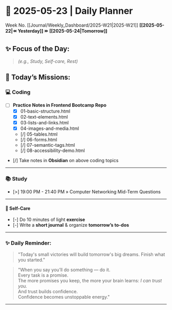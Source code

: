 # 🌼 **2025-05-23** | Daily Planner

Week No. [[Journal/Weekly_Dashboard/2025-W21|2025-W21]]
**[[2025-05-22|⏪ Yesterday]] ⏩ [[2025-05-24|Tomorrow]]**

## ✨ Focus of the Day:  
> *(e.g., Study, Self-care, Rest)*

## 🌸 Today’s Missions:

### 💻 Coding

- [ ] **Practice Notes in Frontend Bootcamp Repo**
	- [x] 01-basic-structure.html
	- [x] 02-text-elements.html
	- [x] 03-lists-and-links.html
	- [x] 04-images-and-media.html
	- [/] 05-tables.html
	- [/] 06-forms.html
	- [/] 07-semantic-tags.html
	- [/] 08-accessibility-demo.html
- [/] Take notes in **Obsidian** on above coding topics

***

### 📚 Study

- [>] 19:00 PM - 21:40 PM »  Computer Networking Mid-Term Questions 

***

#### 🧘 **Self-Care**

- [-] Do 10 minutes of light **exercise**
- [-] Write a **short journal** & organize **tomorrow’s to-dos**

***

### ✨ Daily Reminder:

> "Today's small victories will build tomorrow's big dreams. Finish what you started."

> "When you say you’ll do something — do it.\
> Every task is a promise.\
> The more promises you keep, the more your brain learns: *I can trust you.*\
> And trust builds confidence.\
> Confidence becomes unstoppable energy."

***
